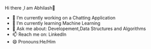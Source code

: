  Hi there ,I am Abhilash👋

- 🔭 I’m currently working on a Chatting Application
- 🌱 I’m currently learning Machine Learning
- 💬 Ask me about: Developement,Data Structures and Algorithms
- 📫 Reach me on: LinkedIn
- 😄 Pronouns:He/Him


 
